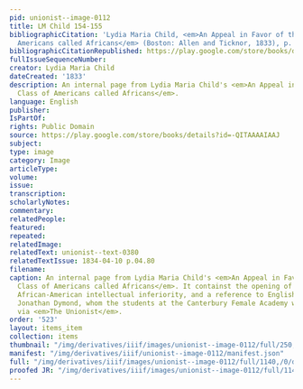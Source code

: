 ```yaml
---
pid: unionist--image-0112
title: LM Child 154-155
bibliographicCitation: 'Lydia Maria Child, <em>An Appeal in Favor of that Class of
  Americans called Africans</em> (Boston: Allen and Ticknor, 1833), p. 154-55'
bibliographicCitationRepublished: https://play.google.com/store/books/details?id=-QITAAAAIAAJ
fullIssueSequenceNumber: 
creator: Lydia Maria Child
dateCreated: '1833'
description: An internal page from Lydia Maria Child's <em>An Appeal in Favor of that
  Class of Americans called Africans</em>.
language: English
publisher: 
IsPartOf: 
rights: Public Domain
source: https://play.google.com/store/books/details?id=-QITAAAAIAAJ
subject: 
type: image
category: Image
articleType: 
volume: 
issue: 
transcription: 
scholarlyNotes: 
commentary: 
relatedPeople: 
featured: 
repeated: 
relatedImage: 
relatedText: unionist--text-0380
relatedTextIssue: 1834-04-10 p.04.80
filename: 
caption: An internal page from Lydia Maria Child's <em>An Appeal in Favor of that
  Class of Americans called Africans</em>. It containst the opening of a chapter refuting
  African-American intellectual inferiority, and a reference to English Quaker philosopher
  Jonathan Dymond, whom the students at the Canterbury Female Academy were also reading
  via <em>The Unionist</em>.
order: '523'
layout: items_item
collection: items
thumbnail: "/img/derivatives/iiif/images/unionist--image-0112/full/250,/0/default.jpg"
manifest: "/img/derivatives/iiif/unionist--image-0112/manifest.json"
full: "/img/derivatives/iiif/images/unionist--image-0112/full/1140,/0/default.jpg"
proofed JR: "/img/derivatives/iiif/images/unionist--image-0112/full/1140,/0/default.jpg"
---
```

